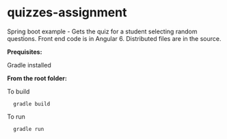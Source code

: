 # quizzes-assignment

Spring boot example - Gets the quiz for a student selecting random questions. Front end code is in Angular 6. Distributed files are in the source.

**Prequisites:**

Gradle installed



**From the root folder:**

To build
```
  gradle build
```
  
To run
```
  gradle run
```
